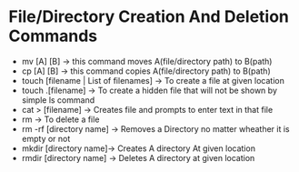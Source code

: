 <h1>File/Directory Creation And Deletion Commands</h1>
<ul>
    <li>mv [A] [B] → this command moves A(file/directory path) to B(path)</li>
    <li>cp [A] [B] → this command copies A(file/directory path) to B(path)</li>
    <li>touch [filename | List of filenames] → To create a file at given location</li>
    <li>touch .[filename] → To create a hidden file that will not be shown by simple ls command</li>
    <li>cat > [filename] → Creates file and prompts to enter text in that file </li>
    <li>rm → To delete a file</li>
    <li>rm -rf [directory name] → Removes a Directory no matter wheather it is empty or not</li>
    <li>mkdir [directory name]→ Creates A directory At given location</li>
    <li>rmdir [directory name] → Deletes A directory at given location</li>
</ul>
